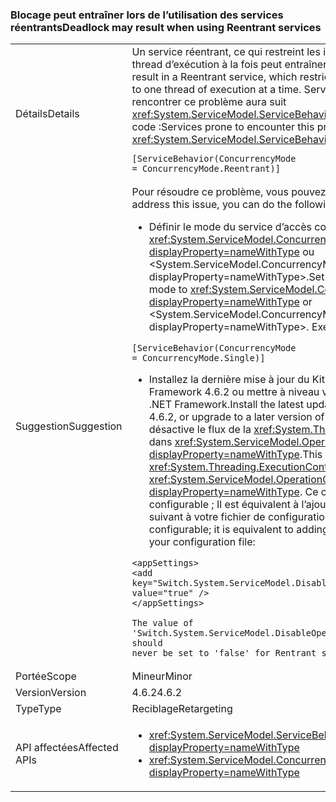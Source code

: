 ### <a name="deadlock-may-result-when-using-reentrant-services"></a><span data-ttu-id="10634-101">Blocage peut entraîner lors de l’utilisation des services réentrants</span><span class="sxs-lookup"><span data-stu-id="10634-101">Deadlock may result when using Reentrant services</span></span>

|   |   |
|---|---|
|<span data-ttu-id="10634-102">Détails</span><span class="sxs-lookup"><span data-stu-id="10634-102">Details</span></span>|<span data-ttu-id="10634-103">Un service réentrant, ce qui restreint les instances du service à un thread d’exécution à la fois peut entraîner un blocage.</span><span class="sxs-lookup"><span data-stu-id="10634-103">A deadlock may result in a Reentrant service, which restricts instances of the service to one thread of execution at a time.</span></span> <span data-ttu-id="10634-104">Services susceptible de rencontrer ce problème aura suit <xref:System.ServiceModel.ServiceBehaviorAttribute> dans leur code :</span><span class="sxs-lookup"><span data-stu-id="10634-104">Services prone to encounter this problem will have the following <xref:System.ServiceModel.ServiceBehaviorAttribute> in their code:</span></span><pre><code class="language-csharp">[ServiceBehavior(ConcurrencyMode = ConcurrencyMode.Reentrant)]&#13;&#10;</code></pre>|
|<span data-ttu-id="10634-105">Suggestion</span><span class="sxs-lookup"><span data-stu-id="10634-105">Suggestion</span></span>|<span data-ttu-id="10634-106">Pour résoudre ce problème, vous pouvez procédez comme suit :</span><span class="sxs-lookup"><span data-stu-id="10634-106">To address this issue, you can do the following:</span></span><ul><li><span data-ttu-id="10634-107">Définir le mode du service d’accès concurrentiel <xref:System.ServiceModel.ConcurrencyMode.Single?displayProperty=nameWithType> ou &lt;System.ServiceModel.ConcurrencyMode.Multiple?displayProperty=nameWithType&gt;.</span><span class="sxs-lookup"><span data-stu-id="10634-107">Set the service's concurrency mode to <xref:System.ServiceModel.ConcurrencyMode.Single?displayProperty=nameWithType> or &lt;System.ServiceModel.ConcurrencyMode.Multiple?displayProperty=nameWithType&gt;.</span></span> <span data-ttu-id="10634-108">Exemple :</span><span class="sxs-lookup"><span data-stu-id="10634-108">For example:</span></span></li></ul><pre><code class="language-csharp">[ServiceBehavior(ConcurrencyMode = ConcurrencyMode.Single)]&#13;&#10;</code></pre><ul><li><span data-ttu-id="10634-109">Installez la dernière mise à jour du Kit de développement .NET Framework 4.6.2 ou mettre à niveau vers une version ultérieure du .NET Framework.</span><span class="sxs-lookup"><span data-stu-id="10634-109">Install the latest update to the .NET Framework 4.6.2, or upgrade to a later version of the .NET Framework.</span></span> <span data-ttu-id="10634-110">Cela désactive le flux de la <xref:System.Threading.ExecutionContext> dans <xref:System.ServiceModel.OperationContext.Current?displayProperty=nameWithType>.</span><span class="sxs-lookup"><span data-stu-id="10634-110">This disables the flow of the <xref:System.Threading.ExecutionContext> in <xref:System.ServiceModel.OperationContext.Current?displayProperty=nameWithType>.</span></span> <span data-ttu-id="10634-111">Ce comportement est configurable ; Il est équivalent à l’ajout du paramètre d’application suivant à votre fichier de configuration :</span><span class="sxs-lookup"><span data-stu-id="10634-111">This behavior is configurable; it is equivalent to adding the following app setting to your configuration file:</span></span></li></ul><pre><code class="language-xml">&lt;appSettings&gt;&#13;&#10;&lt;add key=&quot;Switch.System.ServiceModel.DisableOperationContextAsyncFlow&quot; value=&quot;true&quot; /&gt;&#13;&#10;&lt;/appSettings&gt;&#13;&#10;&#13;&#10;The value of &#39;Switch.System.ServiceModel.DisableOperationContextAsyncFlow&#39; should never be set to &#39;false&#39; for Rentrant services.&#13;&#10;</code></pre>|
|<span data-ttu-id="10634-112">Portée</span><span class="sxs-lookup"><span data-stu-id="10634-112">Scope</span></span>|<span data-ttu-id="10634-113">Mineur</span><span class="sxs-lookup"><span data-stu-id="10634-113">Minor</span></span>|
|<span data-ttu-id="10634-114">Version</span><span class="sxs-lookup"><span data-stu-id="10634-114">Version</span></span>|<span data-ttu-id="10634-115">4.6.2</span><span class="sxs-lookup"><span data-stu-id="10634-115">4.6.2</span></span>|
|<span data-ttu-id="10634-116">Type</span><span class="sxs-lookup"><span data-stu-id="10634-116">Type</span></span>|<span data-ttu-id="10634-117">Reciblage</span><span class="sxs-lookup"><span data-stu-id="10634-117">Retargeting</span></span>|
|<span data-ttu-id="10634-118">API affectées</span><span class="sxs-lookup"><span data-stu-id="10634-118">Affected APIs</span></span>|<ul><li><xref:System.ServiceModel.ServiceBehaviorAttribute?displayProperty=nameWithType></li><li><xref:System.ServiceModel.ConcurrencyMode.Reentrant?displayProperty=nameWithType></li></ul>|

